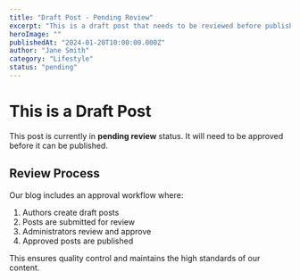 ```yaml
---
title: "Draft Post - Pending Review"
excerpt: "This is a draft post that needs to be reviewed before publishing."
heroImage: ""
publishedAt: "2024-01-20T10:00:00.000Z"
author: "Jane Smith"
category: "Lifestyle"
status: "pending"
---
```


# This is a Draft Post

This post is currently in **pending review** status. It will need to be approved before it can be published.

## Review Process

Our blog includes an approval workflow where:

1. Authors create draft posts
2. Posts are submitted for review
3. Administrators review and approve
4. Approved posts are published

This ensures quality control and maintains the high standards of our content.
